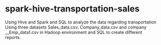 # spark-hive-transportation-sales
Using Hive and Spark and SQL to analyze the data regarding transportation
Using three datasets Sales_data.csv, Company_data.csv and company __Emp_data1.csv in Hadoop environment and SQL to create different reports.
